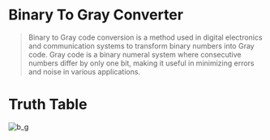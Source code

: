 # Binary To Gray Converter
> Binary to Gray code conversion is a method used in digital electronics and communication systems to transform binary numbers into Gray code. Gray code is a binary numeral system where consecutive numbers differ by only one bit, making it useful in minimizing errors and noise in various applications. 

# Truth Table
![b_g](https://github.com/Pavan2280/pes_binary_to_gray/assets/131603225/1e5a6b75-3139-42b0-a33b-99c579ea8dc2)
